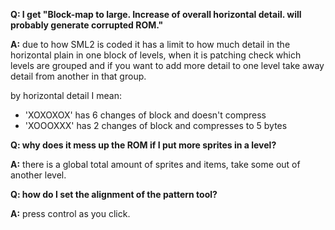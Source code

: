 **Q: I get "Block-map to large. Increase of overall horizontal detail. will probably generate corrupted ROM."**

**A:** due to how SML2 is coded it has a limit to how much detail in the horizontal plain in one block of levels, when it is patching check which levels are grouped and if you want to add more detail to one level take away detail from another in that group.

by horizontal detail I mean:
  * 'XOXOXOX' has 6 changes of block and doesn't compress
  * 'XOOOXXX' has 2 changes of block and compresses to 5 bytes

**Q: why does it mess up the ROM if I put more sprites in a level?**

**A:** there is a global total amount of sprites and items, take some out of another level.

**Q: how do I set the alignment of the pattern tool?**

**A:** press control as you click.